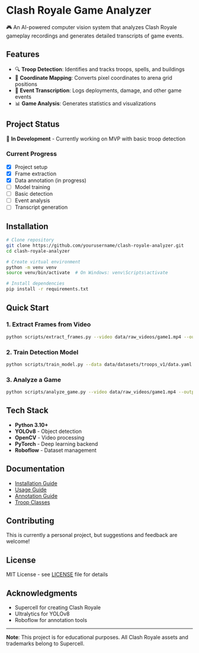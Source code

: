 # Clash Royale Game Analyzer

🎮 An AI-powered computer vision system that analyzes Clash Royale gameplay recordings and generates detailed transcripts of game events.

## Features

- 🔍 **Troop Detection**: Identifies and tracks troops, spells, and buildings
- 📍 **Coordinate Mapping**: Converts pixel coordinates to arena grid positions
- 📝 **Event Transcription**: Logs deployments, damage, and other game events
- 📊 **Game Analysis**: Generates statistics and visualizations

## Project Status

🚧 **In Development** - Currently working on MVP with basic troop detection

### Current Progress

- [x] Project setup
- [x] Frame extraction
- [x] Data annotation (in progress)
- [ ] Model training
- [ ] Basic detection
- [ ] Event analysis
- [ ] Transcript generation

## Installation

```bash
# Clone repository
git clone https://github.com/yourusername/clash-royale-analyzer.git
cd clash-royale-analyzer

# Create virtual environment
python -m venv venv
source venv/bin/activate  # On Windows: venv\Scripts\activate

# Install dependencies
pip install -r requirements.txt
```

## Quick Start

### 1. Extract Frames from Video

```bash
python scripts/extract_frames.py --video data/raw_videos/game1.mp4 --output data/frames/game1
```

### 2. Train Detection Model

```bash
python scripts/train_model.py --data data/datasets/troops_v1/data.yaml --epochs 100
```

### 3. Analyze a Game

```bash
python scripts/analyze_game.py --video data/raw_videos/game1.mp4 --output outputs/transcripts/game1.txt
```

## Tech Stack

- **Python 3.10+**
- **YOLOv8** - Object detection
- **OpenCV** - Video processing
- **PyTorch** - Deep learning backend
- **Roboflow** - Dataset management

## Documentation

- [Installation Guide](docs/installation.md)
- [Usage Guide](docs/usage.md)
- [Annotation Guide](docs/annotation_guide.md)
- [Troop Classes](docs/troop_classes.md)

## Contributing

This is currently a personal project, but suggestions and feedback are welcome!

## License

MIT License - see [LICENSE](LICENSE) file for details

## Acknowledgments

- Supercell for creating Clash Royale
- Ultralytics for YOLOv8
- Roboflow for annotation tools

---

**Note**: This project is for educational purposes. All Clash Royale assets and trademarks belong to Supercell.
